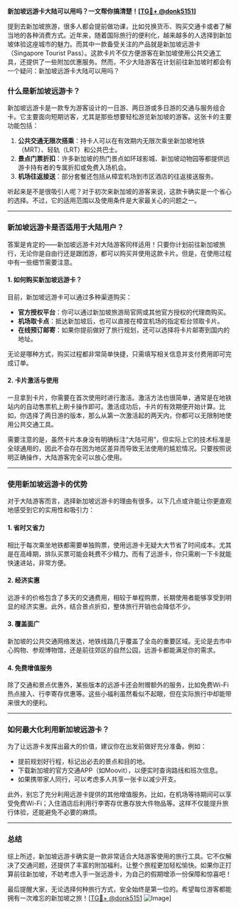 **新加坡远游卡大陆可以用吗？一文帮你搞清楚！[[TG💪+ @donk5151](https://t.me/s/donk5151)]**

提到去新加坡旅游，很多人都会提前做功课，比如兑换货币、购买交通卡或者了解当地的各种消费方式。近年来，随着国际旅行的便利化，越来越多的人选择到新加坡体验这座城市的魅力。而其中一款备受关注的产品就是新加坡远游卡（Singapore Tourist Pass）。这款卡片不仅方便游客在新加坡使用公共交通工具，还提供了一些附加优惠服务。然而，不少大陆游客在计划前往新加坡时都会有一个疑问：新加坡远游卡大陆可以用吗？

### **什么是新加坡远游卡？**

新加坡远游卡是一款专为游客设计的一日游、两日游或多日游的交通与服务组合卡。它主要面向短期访客，尤其是那些想要轻松游览新加坡的游客。这张卡的主要功能包括：

1. **公共交通无限次搭乘**：持卡人可以在有效期内无限次乘坐新加坡地铁（MRT）、轻轨（LRT）和公共巴士。
2. **景点门票折扣**：许多新加坡的热门景点如环球影城、新加坡动物园等都提供远游卡持有者的专属折扣或免费入场机会。
3. **机场往返接送**：部分套餐还包括从樟宜机场到市区酒店的往返接送服务。

听起来是不是很吸引人呢？对于初次来新加坡的游客来说，这款卡确实是一个省心的选择。不过，它的适用范围以及使用条件是大家最关心的问题之一。

---

### **新加坡远游卡是否适用于大陆用户？**

答案是肯定的——新加坡远游卡对大陆游客同样适用！只要你计划前往新加坡旅行，无论你是自由行还是跟团游，都可以购买并使用这款卡片。但是，在使用过程中有一些细节需要注意。

#### **1. 如何购买新加坡远游卡？**
目前，新加坡远游卡可以通过多种渠道购买：
- **官方授权平台**：你可以通过新加坡旅游局官网或其他官方授权的代理商购买。
- **机场取卡点**：抵达新加坡后，也可以直接在樟宜机场的指定柜台领取卡片。
- **在线预订邮寄**：如果你提前做好了旅行规划，还可以选择将卡片邮寄到国内的地址。

无论是哪种方式，购买过程都非常简单快捷，只需填写相关信息并支付费用即可完成订单。

#### **2. 卡片激活与使用**
一旦拿到卡片，你需要在首次使用时进行激活。激活方法也很简单，通常是在地铁站内的自动售票机上刷卡操作即可。激活成功后，卡片的有效期便开始计算。比如，你选择了两日游的版本，那么从第一次激活起的两天内，你都可以无限制地使用公共交通工具。

需要注意的是，虽然卡片本身没有明确标注“大陆可用”，但实际上它的技术标准是全球通用的，因此不会存在因为地区差异而导致无法使用的尴尬情况。只要按照说明正确操作，大陆游客完全可以放心使用。

---

### **使用新加坡远游卡的优势**

对于大陆游客而言，选择新加坡远游卡的理由有很多。以下几点或许能让你更直观地感受到它的实用性和吸引力：

#### **1. 省时又省力**
相比于每次乘坐地铁都需要单独购票，使用远游卡无疑大大节省了时间成本。尤其是在高峰期，排队买票可能会耗费不少精力。而有了远游卡，你只需刷一下卡就能快速进站，非常方便。

#### **2. 经济实惠**
远游卡的价格包含了多天的交通费用，相较于单程购票，长期使用者能够享受到明显的经济实惠。此外，结合景点折扣，整体旅行开销也会降低不少。

#### **3. 覆盖面广**
新加坡的公共交通网络发达，地铁线路几乎覆盖了全岛的重要区域。无论是去市中心购物、参观博物馆，还是前往郊区的自然公园，远游卡都能满足你的需求。

#### **4. 免费增值服务**
除了交通和景点优惠外，某些版本的远游卡还会附赠额外的服务，比如免费Wi-Fi热点接入、行李寄存优惠等。这些小福利虽然看似不起眼，但在实际旅行中却能带来很大的便利。

---

### **如何最大化利用新加坡远游卡？**

为了让远游卡发挥出最大的价值，建议你在出发前做好充分准备。例如：
- 提前规划好行程，标记出必去的景点和目的地。
- 下载新加坡的官方交通APP（如Moovit），以便实时查询路线和班次信息。
- 如果携带家人同行，可以考虑多人共享一张卡以减少开支。

此外，别忘了充分利用远游卡提供的其他增值服务。比如，在机场等待期间可以享受免费Wi-Fi；入住酒店后利用行李寄存优惠存放大件物品等。这样不仅能提升旅行体验，还能避免不必要的麻烦。

---

### **总结**

综上所述，新加坡远游卡确实是一款非常适合大陆游客使用的旅行工具。它不仅解决了交通问题，还提供了丰富的附加福利，让整个旅程更加轻松愉快。如果你正打算前往新加坡，不妨考虑入手一张远游卡，为自己的假期增添一份保障和惊喜吧！

最后提醒大家，无论选择何种旅行方式，安全始终是第一位的。希望每位游客都能拥有一次难忘的新加坡之旅！[[TG💪+ @donk5151](https://t.me/s/donk5151) ![Image](https://i.postimg.cc/rwNCRYN7/Snipaste-2025-04-30-17-27-05.png)]